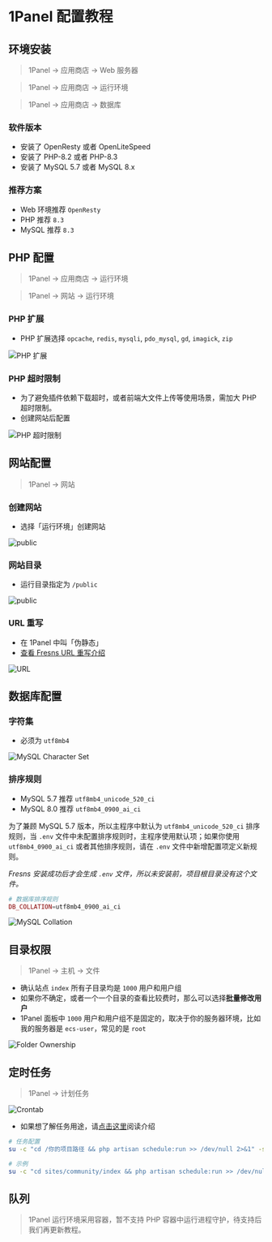 # 1Panel 配置教程

## 环境安装

> 1Panel -> 应用商店 -> Web 服务器

> 1Panel -> 应用商店 -> 运行环境

> 1Panel -> 应用商店 -> 数据库

### 软件版本

- 安装了 OpenResty 或者 OpenLiteSpeed
- 安装了 PHP-8.2 或者 PHP-8.3
- 安装了 MySQL 5.7 或者 MySQL 8.x

### 推荐方案

- Web 环境推荐 `OpenResty`
- PHP 推荐 `8.3`
- MySQL 推荐 `8.3`

## PHP 配置

> 1Panel -> 应用商店 -> 运行环境

> 1Panel -> 网站 -> 运行环境

### PHP 扩展

- PHP 扩展选择 `opcache`, `redis`, `mysqli`, `pdo_mysql`, `gd`, `imagick`, `zip`

![PHP 扩展](https://cdn.fresns.cn/guide/1panel-php-extensions.png)

### PHP 超时限制

- 为了避免插件依赖下载超时，或者前端大文件上传等使用场景，需加大 PHP 超时限制。
- 创建网站后配置

![PHP 超时限制](https://cdn.fresns.cn/guide/1panel-php-timeout.png)

## 网站配置

> 1Panel -> 网站

### 创建网站

- 选择「运行环境」创建网站

![public](https://cdn.fresns.cn/guide/1panel-create-website.png)

### 网站目录

- 运行目录指定为 `/public`

![public](https://cdn.fresns.cn/guide/1panel-website-directory.png)

### URL 重写

- 在 1Panel 中叫「伪静态」
- [查看 Fresns URL 重写介绍](../guide/install.md#url-重写)

![URL](https://cdn.fresns.cn/guide/1panel-url-rewriting.png)

## 数据库配置

### 字符集

- 必须为 `utf8mb4`

![MySQL Character Set](https://cdn.fresns.cn/guide/1panel-mysql-character-set.png)

### 排序规则

- MySQL 5.7 推荐 `utf8mb4_unicode_520_ci`
- MySQL 8.0 推荐 `utf8mb4_0900_ai_ci`

为了兼顾 MySQL 5.7 版本，所以主程序中默认为 `utf8mb4_unicode_520_ci` 排序规则，当 `.env` 文件中未配置排序规则时，主程序使用默认项；如果你使用 `utf8mb4_0900_ai_ci` 或者其他排序规则，请在 `.env` 文件中新增配置项定义新规则。

*Fresns 安装成功后才会生成 `.env` 文件，所以未安装前，项目根目录没有这个文件。*

```php
# 数据库排序规则
DB_COLLATION=utf8mb4_0900_ai_ci
```

![MySQL Collation](https://cdn.fresns.cn/guide/mysql-collation.png)

## 目录权限

> 1Panel -> 主机 -> 文件

- 确认站点 `index` 所有子目录均是 `1000` 用户和用户组
- 如果你不确定，或者一个一个目录的查看比较费时，那么可以选择**批量修改用户**
- 1Panel 面板中 `1000` 用户和用户组不是固定的，取决于你的服务器环境，比如我的服务器是 `ecs-user`，常见的是 `root`

![Folder Ownership](https://cdn.fresns.cn/guide/1panel-folder-ownership.png)

## 定时任务

> 1Panel -> 计划任务

![Crontab](https://cdn.fresns.cn/guide/1panel-crontab.png)

- 如果想了解任务用途，请[点击这里](../guide/configuration.md#任务调度)阅读介绍

```sh
# 任务配置
su -c "cd /你的项目路径 && php artisan schedule:run >> /dev/null 2>&1" -s /bin/sh 所有者

# 示例
su -c "cd sites/community/index && php artisan schedule:run >> /dev/null 2>&1" -s /bin/sh www-data
```

## 队列

> 1Panel 运行环境采用容器，暂不支持 PHP 容器中运行进程守护，待支持后我们再更新教程。
